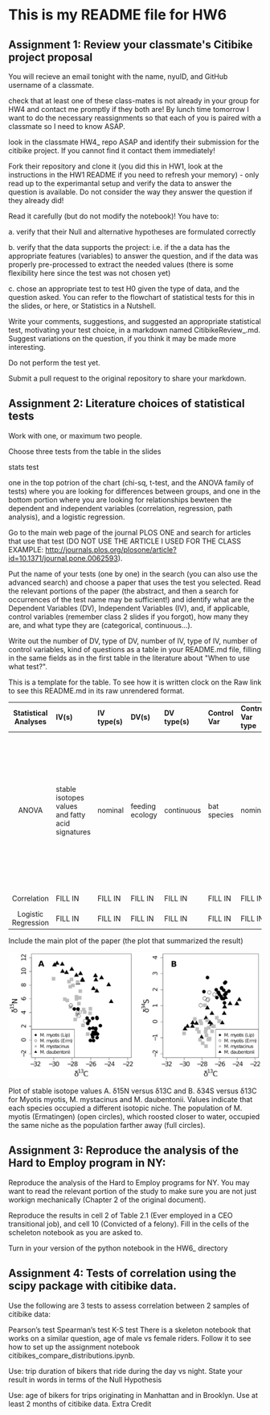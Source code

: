 # This is my README file for HW6



## Assignment 1: Review your classmate's Citibike project proposal
You will recieve an email tonight with the name, nyuID, and GitHub username of a classmate.

check that at least one of these class-mates is not already in your group for HW4 and contact me promptly if they both are! By lunch time tomorrow I want to do the necessary reassignments so that each of you is paired with a classmate so I need to know ASAP.

look in the classmate HW4_<netid> repo ASAP and identify their submission for the citibike project. If you cannot find it contact them immediately!

Fork their repository and clone it (you did this in HW1, look at the instructions in the HW1 README if you need to refresh your memory) - only read up to the experimantal setup and verify the data to answer the question is available. Do not consider the way they answer the question if they already did!

Read it carefully (but do not modify the notebook)! You have to:

a. verify that their Null and alternative hypotheses are formulated correctly

b. verify that the data supports the project: i.e. if the a data has the appropriate features (variables) to answer the question, and if the data was properly pre-processed to extract the needed values (there is some flexibility here since the test was not chosen yet)

c. chose an appropriate test to test H0 given the type of data, and the question asked. You can refer to the flowchart of statistical tests for this in the slides, or here, or Statistics in a Nutshell.

Write your comments, suggestions, and suggested an appropriate statistical test, motivating your test choice, in a markdown named CitibikeReview_<netID>.md. Suggest variations on the question, if you think it may be made more interesting.

Do not perform the test yet.

Submit a pull request to the original repository to share your markdown.



## Assignment 2: Literature choices of statistical tests
Work with one, or maximum two people.

Choose three tests from the table in the slides

stats test

one in the top potrion of the chart (chi-sq, t-test, and the ANOVA family of tests) where you are looking for differences between groups, and one in the bottom portion where you are looking for relationships bewteen the dependent and independent variables (correlation, regression, path analysis), and a logistic regression.

Go to the main web page of the journal PLOS ONE and search for articles that use that test (DO NOT USE THE ARTICLE I USED FOR THE CLASS EXAMPLE: http://journals.plos.org/plosone/article?id=10.1371/journal.pone.0062593).

Put the name of your tests (one by one) in the search (you can also use the advanced search) and choose a paper that uses the test you selected. Read the relevant portions of the paper (the abstract, and then a search for occurrences of the test name may be sufficient!) and identify what are the Dependent Variables (DV), Independent Variables (IV), and, if applicable, control variables (remember class 2 slides if you forgot), how many they are, and what type they are (categorical, continuous...).

Write out the number of DV, type of DV, number of IV, type of IV, number of control variables, kind of questions as a table in your README.md file, filling in the same fields as in the first table in the literature about "When to use what test?".

This is a template for the table. To see how it is written clock on the Raw link to see this README.md in its raw unrendered format.

| **Statistical Analyses**	|  **IV(s)**  |  **IV type(s)** |  **DV(s)**  |  **DV type(s)**  |  **Control Var** | **Control Var type**  | **Question to be answered** | **_H0_** | **alpha** | **link to paper**| 
|:----------:|:----------|:------------|:-------------|:-------------|:------------|:------------- |:------------------|:----:|:-------:|:-------|
| ANOVA	| stable isotopes values and fatty acid signatures  | nominal | feeding ecology | continuous | bat species | nominal | 	The aim was to assess whether stable isotope and fatty acid signatures of faeces can be used to determine feeding preferences. | faeces stable isotope and fatty acid signatures won't affect the terrestrial, aquatic and mixed feeding niches of Myotis myotis, M. daubentonii, and M. mystacinus, respectively. | p < 0.001 | https://journals.plos.org/plosone/article?id=10.1371/journal.pone.0083452
| Correlation	| FILL IN | FILL IN | FILL IN| FILL IN | FILL IN | FILL IN | 	FILL IN| FILL IN | FILL IN | FILL IN
| Logistic Regression	| FILL IN | FILL IN | FILL IN| FILL IN | FILL IN | FILL IN | 	FILL IN | FILL IN | FILL IN | FILL IN |
  


Include the main plot of the paper (the plot that summarized the result)

![mainplot](journal.pone.0083452.g002.png)

Plot of stable isotope values A. δ15N versus δ13C and B. δ34S versus δ13C for Myotis myotis, M. mystacinus and M. daubentonii. Values indicate that each species occupied a different isotopic niche. The population of M. myotis (Ermatingen) (open circles), which roosted closer to water, occupied the same niche as the population farther away (full circles).


## Assignment 3: Reproduce the analysis of the Hard to Employ program in NY:
Reproduce the analysis of the Hard to Employ programs for NY. You may want to read the relevant portion of the study to make sure you are not just workign mechanically (Chapter 2 of the original document).

Reproduce the results in cell 2 of Table 2.1 (Ever employed in a CEO transitional job), and cell 10 (Convicted of a felony). Fill in the cells of the scheleton notebook as you are asked to.

Turn in your version of the python notebook in the HW6_<netID> directory



## Assignment 4: Tests of correlation using the scipy package with citibike data.
Use the following are 3 tests to assess correlation between 2 samples of citibike data:

Pearson’s test
Spearman’s test
K-S test
There is a skeleton notebook that works on a similar question, age of male vs female riders. Follow it to see how to set up the assignment notebook citibikes_compare_distributions.ipynb.

Use: trip duration of bikers that ride during the day vs night. State your result in words in terms of the Null Hypothesis

Use: age of bikers for trips originating in Manhattan and in Brooklyn. Use at least 2 months of citibike data. Extra Credit



